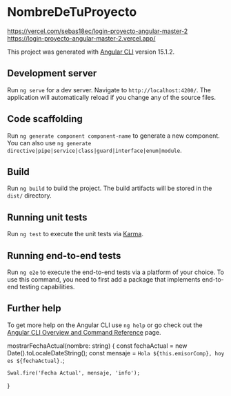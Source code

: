 # NombreDeTuProyecto

https://vercel.com/sebas18ec/login-proyecto-angular-master-2
https://login-proyecto-angular-master-2.vercel.app/

This project was generated with [Angular CLI](https://github.com/angular/angular-cli) version 15.1.2.

## Development server

Run `ng serve` for a dev server. Navigate to `http://localhost:4200/`. The application will automatically reload if you change any of the source files.

## Code scaffolding

Run `ng generate component component-name` to generate a new component. You can also use `ng generate directive|pipe|service|class|guard|interface|enum|module`.

## Build

Run `ng build` to build the project. The build artifacts will be stored in the `dist/` directory.

## Running unit tests

Run `ng test` to execute the unit tests via [Karma](https://karma-runner.github.io).




## Running end-to-end tests

Run `ng e2e` to execute the end-to-end tests via a platform of your choice. To use this command, you need to first add a package that implements end-to-end testing capabilities.

## Further help

To get more help on the Angular CLI use `ng help` or go check out the [Angular CLI Overview and Command Reference](https://angular.io/cli) page.


 mostrarFechaActual(nombre: string) {
    const fechaActual = new Date().toLocaleDateString();
    const mensaje = `Hola ${this.emisorComp}, hoy es ${fechaActual}.`;

    Swal.fire('Fecha Actual', mensaje, 'info');
  }
